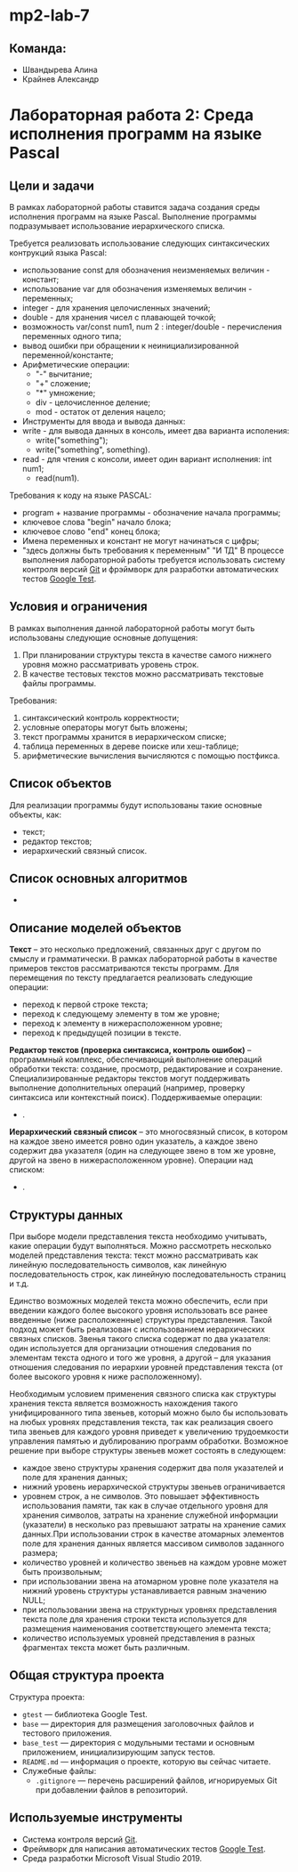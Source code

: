 # mp2-lab-7

## Команда:
- Швандырева Алина
- Крайнев Александр

# Лабораторная работа 2: Cреда исполнения программ на языке Pascal


## Цели и задачи
  
В рамках лабораторной работы ставится задача создания cреды исполнения программ на языке Pascal.
Выполнение программы подразумывает использование иерархического списка.
  
Требуется реализовать использование следующих синтаксических контрукций языка Pascal:
- использование const для обозначения неизменяемых величин - констант;
- использование var для обозначения изменяемых величин - переменных;
- integer - для хранения целочисленных значений;
- double - для хранения чисел с плавающей точкой;
- возможность var/const num1, num 2 : integer/double - перечисления переменных одного типа;
- вывод ошибки при обращении к неинициализированной переменной/константе;
- Арифметические операции:
  - "-" вычитание;
  - "+" сложение;
  - "*" умножение;
  - div - целочисленное деление;
  - mod - остаток от деления нацело;
- Инструменты для ввода и вывода данных:
- write - для вывода данных в консоль, имеет два варианта исполения:
  - write("something");
  - write("something", something).
- read - для чтения с консоли, имеет один вариант исполнения:
  int num1;
  - read(num1).
  
 Требования к коду на языке PASCAL:
 - program + название программы - обозначение начала программы;
 - ключевое слова "begin" начало блока;
 - ключевое слово "end" конец блока;
 - Имена переменных и констант не могут начинаться с цифры;
 - "здесь должны быть требования к переменным"
 "И ТД"
В процессе выполнения лабораторной работы требуется использовать систему контроля версий [Git][git] и фрэймворк для разработки автоматических тестов [Google Test][gtest].
  
## Условия и ограничения

В рамках выполнения данной лабораторной работы могут быть использованы следующие основные допущения:
1. При планировании структуры текста в качестве самого нижнего уровня можно рассматривать уровень строк.
2. В качестве тестовых текстов можно рассматривать текстовые файлы программы.
    
Требования:
1. синтаксический контроль корректности;
2. условные операторы могут быть вложены;
3. текст программы хранится в иерархическом списке;
4. таблица переменных в дереве поиске или хеш-таблице;
5. арифметические вычисления вычисляются с помощью постфикса.

## Список объектов
 
 Для реализации программы будут использованы такие основные объекты, как:
  - текст;
  - редактор текстов;
  - иерархический связный список.
  
## Список основных алгоритмов
-
 

  
## Описание моделей объектов

**Текст** – это несколько предложений, связанных друг с другом по смыслу и грамматически. В рамках лабораторной работы в качестве примеров текстов рассматриваются тексты программ.
Для перемещения по тексту предлагается реализовать следующие операции:
- переход к первой строке текста;
- переход к следующему элементу в том же уровне;
- переход к элементу в нижерасположенном уровне;
- переход к предыдущей позиции в тексте.
  
 **Редактор текстов (проверка синтаксиса, контроль ошибок)** – программный комплекс, обеспечивающий выполнение операций обработки текста: создание, просмотр, редактирование и сохранение. Специализированные редакторы текстов могут поддерживать выполнение дополнительных операций (например, проверку синтаксиса или контекстный поиск). 
Поддерживаемые операции:
 - .
  
 **Иерархический связный список** – это многосвязный список, в котором на каждое звено имеется ровно один указатель, а каждое звено содержит два указателя (один на следующее звено в том же уровне, другой на звено в нижерасположенном уровне).
Операции над списком:
  - .


## Структуры данных

При выборе модели представления текста необходимо учитывать, какие операции будут выполняться. Можно рассмотреть несколько моделей представления текста: текст можно рассматривать как линейную последовательность символов, как линейную последовательность строк, как линейную последовательность страниц и т.д.

Единство возможных моделей текста можно обеспечить, если при введении каждого более высокого уровня использовать все ранее введенные (ниже расположенные) структуры представления. Такой подход может быть реализован с использованием иерархических связных списков. Звенья такого списка содержат по два указателя: один используется для организации отношения следования по элементам текста одного и того же уровня, а другой – для указания отношения следования по иерархии уровней представления текста (от более высокого уровня к ниже расположенному).

Необходимым условием применения связного списка как структуры хранения текста является возможность нахождения такого унифицированного типа звеньев, который можно было бы использовать на любых уровнях представления текста, так как реализация своего типа звеньев для каждого уровня приведет к увеличению трудоемкости управления памятью и дублированию программ обработки. Возможное решение при выборе структуры звеньев может состоять в следующем:

-	каждое звено структуры хранения содержит два поля указателей и поле для хранения данных;
-	нижний уровень иерархической структуры звеньев ограничивается 
-  уровнем строк, а не символов. Это повышает эффективность использования памяти, так как в случае отдельного уровня для хранения символов, затраты на хранение служебной информации (указатели) в несколько раз превышают затраты на хранение самих данных.При использовании строк в качестве атомарных элементов поле для хранения данных является массивом символов заданного размера;
-	количество уровней и количество звеньев на каждом уровне может быть произвольным;
-	при использовании звена на атомарном уровне поле указателя на нижний уровень структуры устанавливается равным значению NULL;
-	при использовании звена на структурных уровнях представления текста поле для хранения строки текста используется для размещения наименования соответствующего элемента текста;
-	количество используемых уровней представления в разных фрагментах текста может быть различным.
  
  
  
  
  
 




## Общая структура проекта

Структура проекта:

  - `gtest` — библиотека Google Test.
  - `base` — директория для размещения заголовочных файлов и тестового приложения.
  - `base_test` — директория с модульными тестами и основным приложением, инициализирующим запуск тестов.
  - `README.md` — информация о проекте, которую вы сейчас читаете.
  - Служебные файлы:
    - `.gitignore` — перечень расширений файлов, игнорируемых Git при добавлении файлов в репозиторий.

## Используемые инструменты

  - Система контроля версий [Git][git].
  - Фреймворк для написания автоматических тестов [Google Test][gtest].
  - Среда разработки Microsoft Visual Studio 2019.

<!-- LINKS -->

[git]:         https://git-scm.com/book/ru/v2
[gtest]:       https://github.com/google/googletest
